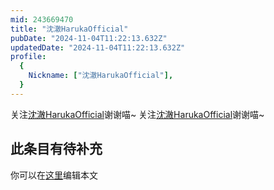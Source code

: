 ```yaml
---
mid: 243669470
title: "沈澈HarukaOfficial"
pubDate: "2024-11-04T11:22:13.632Z"
updatedDate: "2024-11-04T11:22:13.632Z"
profile:
  {
    Nickname: ["沈澈HarukaOfficial"],
  }
---
```


关注[沈澈HarukaOfficial](https://space.bilibili.com/243669470)谢谢喵~ 关注[沈澈HarukaOfficial](https://space.bilibili.com/243669470)谢谢喵~

## 此条目有待补充
你可以在[这里](https://github.com/Yuhanawa/VTuber.ICU/edit/master/src/content/v/沈澈HarukaOfficial/index.md)编辑本文
